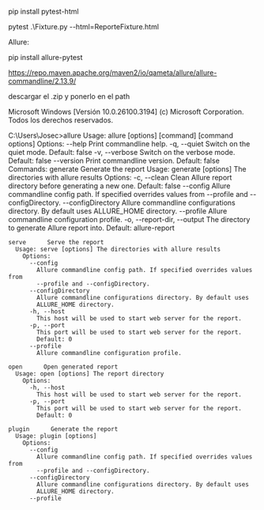  pip install pytest-html
 

 pytest .\Fixture.py --html=ReporteFixture.html
 
Allure:

pip install allure-pytest

https://repo.maven.apache.org/maven2/io/qameta/allure/allure-commandline/2.13.9/

descargar el .zip y ponerlo en el path

Microsoft Windows [Versión 10.0.26100.3194]
(c) Microsoft Corporation. Todos los derechos reservados.

C:\Users\Josec>allure
Usage: allure [options] [command] [command options]
  Options:
    --help
      Print commandline help.
    -q, --quiet
      Switch on the quiet mode.
      Default: false
    -v, --verbose
      Switch on the verbose mode.
      Default: false
    --version
      Print commandline version.
      Default: false
  Commands:
    generate      Generate the report
      Usage: generate [options] The directories with allure results
        Options:
          -c, --clean
            Clean Allure report directory before generating a new one.
            Default: false
          --config
            Allure commandline config path. If specified overrides values from
            --profile and --configDirectory.
          --configDirectory
            Allure commandline configurations directory. By default uses
            ALLURE_HOME directory.
          --profile
            Allure commandline configuration profile.
          -o, --report-dir, --output
            The directory to generate Allure report into.
            Default: allure-report

    serve      Serve the report
      Usage: serve [options] The directories with allure results
        Options:
          --config
            Allure commandline config path. If specified overrides values from
            --profile and --configDirectory.
          --configDirectory
            Allure commandline configurations directory. By default uses
            ALLURE_HOME directory.
          -h, --host
            This host will be used to start web server for the report.
          -p, --port
            This port will be used to start web server for the report.
            Default: 0
          --profile
            Allure commandline configuration profile.

    open      Open generated report
      Usage: open [options] The report directory
        Options:
          -h, --host
            This host will be used to start web server for the report.
          -p, --port
            This port will be used to start web server for the report.
            Default: 0

    plugin      Generate the report
      Usage: plugin [options]
        Options:
          --config
            Allure commandline config path. If specified overrides values from
            --profile and --configDirectory.
          --configDirectory
            Allure commandline configurations directory. By default uses
            ALLURE_HOME directory.
          --profile